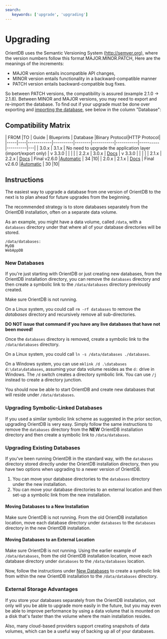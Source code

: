 ```yaml
---
search:
   keywords: ['upgrade', 'upgrading']
---
```



# Upgrading

OrientDB uses the Semantic Versioning System (http://semver.org), where the version numbers follow this format MAJOR.MINOR.PATCH,
Here are the meanings of the increments:

- MAJOR version entails incompatible API changes,
- MINOR version entails functionality in a backward-compatible manner
- PATCH version entails backward-compatible bug fixes.

So between PATCH versions, the compatibility is assured (example 2.1.0 -> 2.1.8). Between MINOR and MAJOR versions, you may need to export and re-import the database. To find out if your upgrade must be done over exporting and [importing the database](../admin/Export-to-and-Import-from-JSON.md), see below in the column "Database":

## Compatibility Matrix

| FROM |TO | Guide | Blueprints | Database |Binary Protocol|HTTP Protocol|
|-----|----|------------|----------|--------|-----------|-----------|----------|----------|---|
| 3.0.x | 3.1.x | No need to upgrade the application layer (import/export only) |  v 3.3.0    |  |   | |
| 2.2.x | 3.0.x | [Docs](http://www.orientdb.com/docs/3.0.x/release/3.0/Upgrading-to-OrientDB-3.0.html) | v 3.3.0   |  |   | |
| 2.1.x | 2.2.x | [Docs](https://orientdb.com/docs/2.2.x/Upgrade.html) | Final v2.6.0 |[Automatic](../misc/Backward-compatibility.md) | 34 |10|
| 2.0.x | 2.1.x | [Docs](https://orientdb.com/docs/2.2.x/Release-2.1.0.html) | Final v2.6.0 |[Automatic](../misc/Backward-compatibility.md) | 30 |10|


## Instructions

The easiest way to upgrade a database from one version of OrientDB to the next is to plan ahead for future upgrades from the beginning.

The recommended strategy is to store databases separately from the OrientDB installation, often on a separate data volume.

As an example, you might have a data volume, called `/data`, with a `databases` directory under that where all of your database directories will be stored. 

```
/data/databases:
MyDB
WebAppDB
```

### New Databases
If you're just starting with OrientDB or just creating new databases, from the OrientDB installation directory, you can remove the `databases` directory and then create a symbolic link to the `/data/databases` directory previously created.

Make sure OrientDB is not running.

On a Linux system, you could call `rm -rf databases` to remove the *databases* directory and recursively remove all sub-directories.

**DO NOT issue that command if you have any live databases that have not been moved!**     

Once the `databases` directory is removed, create a symbolic link to the `/data/databases` directory.

On a Linux system, you could call `ln -s /data/databases ./databases`.

On a Windows system, you can use `mklink /d .\databases d:\data\databases`, assuming your data volume resides as the `d:` drive in Windows.  The `/d` switch creates a directory symbolic link.  You can use `/j` instead to create a directory junction.

You should now be able to start OrientDB and create new databases that will reside under `/data/databases`.

### Upgrading Symbolic-Linked Databases
If you used a similar symbolic link scheme as suggested in the prior section, upgrading OrientDB is very easy.  Simply follow the same instructions to remove the `databases` directory from the **NEW** OrientDB installation directory and then create a symbolic link to `/data/databases`.

### Upgrading Existing Databases
If you've been running OrientDB in the standard way, with the `databases` directory stored directly under the OrientDB installation directory, then you have two options when upgrading to a newer version of OrientDB.

1. You can move your database directories to the `databases` directory under the new installation.
2. You can move your database directories to an external location and then set-up a symbolic link from the new installation. 

#### Moving Databases to a New Installation
Make sure OrientDB is not running.  From the old OrientDB installation location, move each database directory under `databases` to the `databases` directory in the new OrientDB installation.

#### Moving Databases to an External Location
Make sure OrientDB is not running.  Using the earlier example of `/data/databases`, from the old OrientDB installation location, move each database directory under `databases` to the `/data/databases` location. 

Now, follow the instructions under [New Databases](#new-databases) to create a symbolic link from within the new OrientDB installation to the `/data/databases` directory.

### External Storage Advantages
If you store your databases separately from the OrientDB installation, not only will you be able to upgrade more easily in the future, but you may even be able to improve performance by using a data volume that is mounted on a disk that's faster than the volume where the main installation resides.

Also, many cloud-based providers support creating snapshots of data volumes, which can be a useful way of backing up all of your databases.


